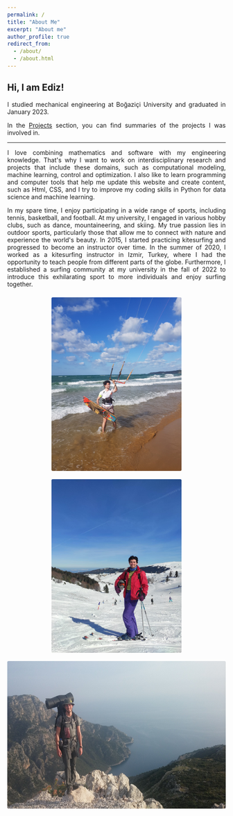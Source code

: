 ```yaml
---
permalink: /
title: "About Me"
excerpt: "About me"
author_profile: true
redirect_from:
  - /about/
  - /about.html
---
```


Hi, I am Ediz!
------

<p align="justify">
I studied mechanical engineering at Boğaziçi University and graduated in January 2023.
</p>

<p align="justify">
In the <A HREF="/projects/">Projects</A> section, you can find summaries of the projects I was involved in.
</p>

---

<p align="justify">
I love combining mathematics and software with my engineering knowledge. That's why I want to work on interdisciplinary research and projects that include these domains, such as computational modeling, machine learning, control and optimization. I also like to learn programming and computer tools that help me update this website and create content, such as Html, CSS, and I try to improve my coding skills in Python for data science and machine learning. 
</p>

<p align="justify">
In my spare time, I enjoy participating in a wide range of sports, including tennis, basketball, and football. At my university, I engaged in various hobby clubs, such as dance, mountaineering, and skiing. My true passion lies in outdoor sports, particularly those that allow me to connect with nature and experience the world's beauty. In 2015, I started practicing kitesurfing and progressed to become an instructor over time. In the summer of 2020, I worked as a kitesurfing instructor in Izmir, Turkey, where I had the opportunity to teach people from different parts of the globe. Furthermore, I established a surfing community at my university in the fall of 2022 to introduce this exhilarating sport to more individuals and enjoy surfing together.
</p>


<center>
<img src="/images/ab_kite.jpg" alt="Me Doing Kitesurf" style="height:400px; border-radius: 3px; margin-top: 8px; margin-bottom: 8px;"/>
<img src="/images/ab_ski.jpg" alt="Me Skiing" style="height: 400px; border-radius: 3px; margin-top: 8px; margin-bottom: 8px;"/>
</center>

<center>
<img src="/images/ab_likya.jpg" alt="Me on a Trekking Route" style="height: 340px; border-radius: 3px; margin-top: 8px; margin-bottom: 8px;"/>
</center>
